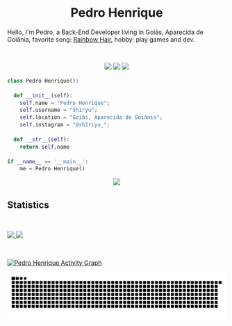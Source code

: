 <h1 align="center">
  <b>Pedro Henrique</b>
</h1>

Hello, I'm Pedro, a Back-End Developer living in Goiás, Aparecida de Goiânia, favorite song:
<a href="https://www.youtube.com/watch?v=_WfBQBbaDZ4">Rainbow Hair</a>, 
hobby: play games and dev.

<br>

<p>
<div align="center">
  <img src="https://img.shields.io/badge/-Kotlin-98b982?style=for-the-badge&logo=kotlin&logoColor=98b982&labelColor=282828">
  <img src="https://img.shields.io/badge/-JavaScript-98b982?style=for-the-badge&logo=javascript&logoColor=98b982&labelColor=282828">
  <img src="https://img.shields.io/badge/-Node.js-98b982?style=for-the-badge&logo=node.js&logoColor=98b982&labelColor=282828">
</div>
</p>

```python
class Pedro Henrique():
    
  def __init__(self):
    self.name = "Pedro Henrique";
    self.username = "Sh1ryu";
    self.location = "Goiás, Aparecida de Goiânia";
    self.instagram = "@sh1riyu_";
  
  def __str__(self):
    return self.name

if __name__ == '__main__':
    me = Pedro Henrique()
```

<div align="center">
  <a href="https://open.spotify.com/user/31vzxqncbvslztn4rv7hev6yy7qa">
    <img src="https://readme-spotify-tingz.vercel.app/api/now-playing">
  </a>
</div>

<!--
<div align="center">
  <a href="https://open.spotify.com/user/31vzxqncbvslztn4rv7hev6yy7qa">
    <img src="https://spotify-readme-theta-virid.vercel.app/api?scan=true&theme=dark" width="240px">
  </a>
</div>
-->

## Statistics

<br/>
<p align="left">
  <a href="https://www.instagram.com/sh1riyu_/">
  <img width="49.5%" src="https://github-readme-stats.vercel.app/api?username=Sh1ryu&show_icons=true&theme=gruvbox&hide_border=true" />
    <img width="49.5%" src="https://github-readme-streak-stats.herokuapp.com/?user=Sh1ryu&theme=gruvbox&hide_border=true" />
  </a>
</p>
<br>

[![Pedro Henrique Activity Graph](https://activity-graph.herokuapp.com/graph?username=Sh1ryu&custom_title=Pedro%20Contribution%20Graph&theme=gruvbox&bg_color=282828&hide_border=true&line=d1a01f&point=c58545)](https://twitter.com/Shiyriyu)

  ![Snake animation](https://github.com/Sh1ryu/Sh1ryu/blob/output/github-contribution-grid-snake.svg)



